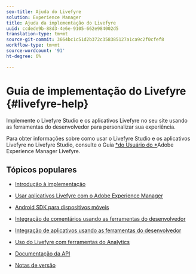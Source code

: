 ```yaml
---
seo-title: Ajuda do Livefyre
solution: Experience Manager
title: Ajuda da implementação do Livefyre
uuid: ccdede9b-88d3-4e6e-9105-662e984002d5
translation-type: tm+mt
source-git-commit: 3664bc1c51d2b372c358385127a1ca9c2f0cfef8
workflow-type: tm+mt
source-wordcount: '91'
ht-degree: 6%

---
```



# Guia de implementação do Livefyre {#livefyre-help}

Implemente o Livefyre Studio e os aplicativos Livefyre no seu site usando as ferramentas do desenvolvedor para personalizar sua experiência.

Para obter informações sobre como usar o Livefyre Studio e os aplicativos Livefyre no Livefyre Studio, consulte o Guia [*do Usuário do *](/help/using/home.md)Adobe Experience Manager Livefyre.

## Tópicos populares

* [Introdução à implementação](c-getting-started/c-getting-started.md)

* [Usar aplicativos Livefyre com o Adobe Experience Manager](https://helpx.adobe.com/experience-manager/6-4/sites/administering/using/livefyre.html)

* [Android SDK para dispositivos móveis](c-mobile-sdks/c-android-sdk.md)

* [Integração de comentários usando as ferramentas do desenvolvedor](/help/implementation/c-app-integrations/c-comments-integration/c-comments-integration.md)

* [Integração de aplicativos usando as ferramentas do desenvolvedor](/help/implementation/c-getting-started/c-implementation-process/c-implementation-process.md)

* [Uso do Livefyre com ferramentas do Analytics](/help/implementation/livefyre-analytics/livefyre-analytics.md)

* [Documentação da API](https://api.livefyre.com)

* [Notas de versão](/help/using/c-rn/c-rn.md)